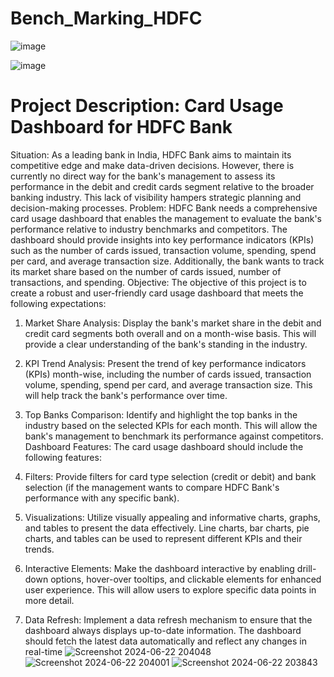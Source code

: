 # Bench_Marking_HDFC
![image](https://github.com/Chandrashekhar-GT/Bench_Marking_HDFC/assets/109585845/0f0ddc70-1cfa-418a-95d2-efd2bcd1ad44)

![image](https://github.com/user-attachments/assets/cbaf58c7-4fd3-42b3-b767-ccce3d03349e)

      
# Project Description: Card Usage Dashboard for HDFC Bank
Situation: As a leading bank in India, HDFC Bank aims to maintain its competitive edge and make data-driven decisions. However, there is currently no direct way for the bank's management to assess its performance in the debit and credit cards segment relative to the broader banking industry. This lack of visibility hampers strategic planning and decision-making processes.
Problem: HDFC Bank needs a comprehensive card usage dashboard that enables the management to evaluate the bank's performance relative to industry benchmarks and competitors. The dashboard should provide insights into key performance indicators (KPIs) such as the number of cards issued, transaction volume, spending, spend per card, and average transaction size. Additionally, the bank wants to track its market share based on the number of cards issued, number of transactions, and spending.
Objective: The objective of this project is to create a robust and user-friendly card usage dashboard that meets the following expectations:
1. Market Share Analysis: Display the bank's market share in the debit and credit card segments both overall and on a month-wise basis. This will provide a clear understanding of the bank's standing in the industry.
2. KPI Trend Analysis: Present the trend of key performance indicators (KPIs) month-wise, including the number of cards issued, transaction volume, spending, spend per card, and average transaction size. This will help track the bank's performance over time.
3. Top Banks Comparison: Identify and highlight the top banks in the industry based on the selected KPIs for each month. This will allow the bank's management to benchmark its performance against competitors.
Dashboard Features: The card usage dashboard should include the following features:
1. Filters: Provide filters for card type selection (credit or debit) and bank selection (if the management wants to compare HDFC Bank's performance with any specific bank).
2. Visualizations: Utilize visually appealing and informative charts, graphs, and tables to present the data effectively. Line charts, bar charts, pie charts, and tables can be used to represent different KPIs and their trends.
3. Interactive Elements: Make the dashboard interactive by enabling drill-down options, hover-over tooltips, and clickable elements for enhanced user experience. This will allow users to explore specific data points in more detail.

4. Data Refresh: Implement a data refresh mechanism to ensure that the dashboard always displays up-to-date information. The dashboard should fetch the latest data automatically and reflect any changes in real-time
![Screenshot 2024-06-22 204048](https://github.com/Chandrashekhar-GT/Bench_Marking_HDFC/assets/109585845/d9e09ada-0b01-483e-a3d4-7efa8b9d1a3c)
![Screenshot 2024-06-22 204001](https://github.com/Chandrashekhar-GT/Bench_Marking_HDFC/assets/109585845/659f094d-e2b8-45db-b1e0-d283546d6130)
![Screenshot 2024-06-22 203843](https://github.com/Chandrashekhar-GT/Bench_Marking_HDFC/assets/109585845/8507710f-9be4-46c5-8694-ac5f40da00ab)
